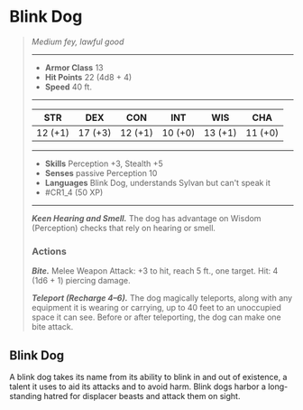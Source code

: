 # Blink Dog
>*Medium fey, lawful good*
>___
>- **Armor Class** 13
>- **Hit Points** 22 (4d8 + 4)
>- **Speed** 40 ft.
>___
>|STR|DEX|CON|INT|WIS|CHA|
>|:---:|:---:|:---:|:---:|:---:|:---:|
>|12 (+1)|17 (+3)|12 (+1)|10 (+0)|13 (+1)|11 (+0)|
>___
>- **Skills** Perception +3, Stealth +5
>- **Senses** passive Perception 10
>- **Languages** Blink Dog, understands Sylvan but can't speak it
>- #CR1_4 (50 XP)
>___
>***Keen Hearing and Smell.*** The dog has advantage on Wisdom (Perception) checks that rely on hearing or smell.  
>
>### Actions
>***Bite.*** Melee Weapon Attack: +3 to hit, reach 5 ft., one target. Hit: 4 (1d6 + 1) piercing damage.  
>
>***Teleport (Recharge 4–6).*** The dog magically teleports, along with any equipment it is wearing or carrying, up to 40 feet to an unoccupied space it can see. Before or after teleporting, the dog can make one bite attack.

## Blink Dog

A blink dog takes its name from its ability to blink in and out of existence, a talent it uses to aid its attacks and to avoid harm. Blink dogs harbor a long-standing hatred for displacer beasts and attack them on sight.